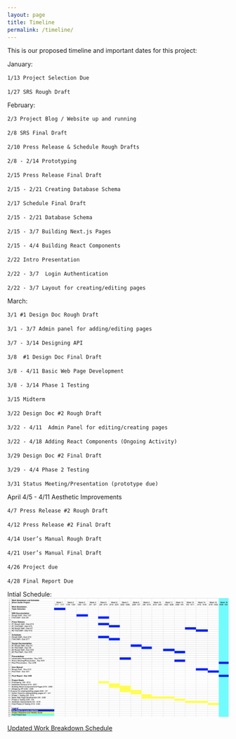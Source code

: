 ```yaml
---
layout: page
title: Timeline
permalink: /timeline/
---
```


This is our proposed timeline and important dates for this project: 

January:

	1/13 Project Selection Due 

	1/27 SRS Rough Draft 

February: 

	2/3 Project Blog / Website up and running 

	2/8 SRS Final Draft 

    2/10 Press Release & Schedule Rough Drafts 

	2/8 - 2/14 Prototyping 

	2/15 Press Release Final Draft 

	2/15 - 2/21 Creating Database Schema 

	2/17 Schedule Final Draft 

	2/15 - 2/21 Database Schema 

	2/15 - 3/7 Building Next.js Pages 

	2/15 - 4/4 Building React Components 

	2/22 Intro Presentation 

    2/22 - 3/7  Login Authentication

	2/22 - 3/7 Layout for creating/editing pages


March: 

	3/1 #1 Design Doc Rough Draft

	3/1 - 3/7 Admin panel for adding/editing pages 

	3/7 - 3/14 Designing API

	3/8  #1 Design Doc Final Draft 

	3/8 - 4/11 Basic Web Page Development

	3/8 - 3/14 Phase 1 Testing 

	3/15 Midterm

	3/22 Design Doc #2 Rough Draft

	3/22 - 4/11  Admin Panel for editing/creating pages 

	3/22 - 4/18 Adding React Components (Ongoing Activity)

	3/29 Design Doc #2 Final Draft 

	3/29 - 4/4 Phase 2 Testing 

	3/31 Status Meeting/Presentation (prototype due)

April 
	4/5 - 4/11 Aesthetic Improvements 

    4/7 Press Release #2 Rough Draft 

	4/12 Press Release #2 Final Draft  

	4/14 User’s Manual Rough Draft

	4/21 User’s Manual Final Draft 

	4/26 Project due 
    
	4/28 Final Report Due 


Intial Schedule: 
![schedule](/assets/img/schedule.png "Schedule")

[Updated Work Breakdown Schedule](/assets/img/StatusMeetingBreakdown.xlsx)
